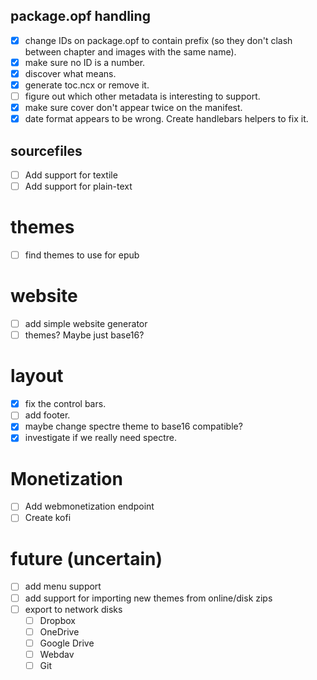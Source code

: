 ## package.opf handling
* [x] change IDs on package.opf to contain prefix (so they don't clash between chapter and images with the same name).
* [x] make sure no ID is a number.
* [x] discover what <guide> means.
* [x] generate toc.ncx or remove it.
* [ ] figure out which other metadata is interesting to support.
* [x] make sure cover don't appear twice on the manifest.
* [x] date format appears to be wrong. Create handlebars helpers to fix it.

## sourcefiles
* [ ] Add support for textile
* [ ] Add support for plain-text

# themes
* [ ] find themes to use for epub

# website
* [ ] add simple website generator
* [ ] themes? Maybe just base16?

# layout
* [x] fix the control bars.
* [ ] add footer.
* [x] maybe change spectre theme to base16 compatible?
* [x] investigate if we really need spectre.

# Monetization
* [ ] Add webmonetization endpoint
* [ ] Create kofi

# future (uncertain)
* [ ] add menu support
* [ ] add support for importing new themes from online/disk zips
* [ ] export to network disks
  * [ ] Dropbox
  * [ ] OneDrive
  * [ ] Google Drive
  * [ ] Webdav
  * [ ] Git
